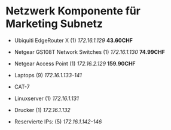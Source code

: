 # Netzwerk Komponente für Marketing Subnetz

- Ubiquiti EdgeRouter X (1)              *172.16.1.129*            **43.60CHF**
- Netgear GS108T Network Switches (1)    *172.16.1.130*            **74.99CHF**
- Netgear Access Point (1)               *172.16.2.129*            **159.90CHF**
- Laptops (9)                            *172.16.1.133-141*        
- CAT-7
- Linuxserver (1)                        *172.16.1.131*            
- Drucker (1)                            *172.16.1.132*            

- Reservierte IPs: (5)                    *172.16.1.142-146*       

  
